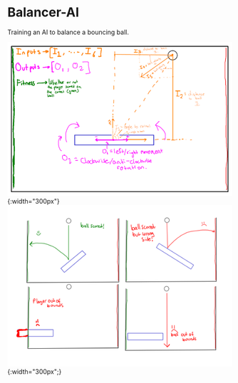 # Balancer-AI
 Training an AI to balance a bouncing ball.

![game idea](game.png){:width="300px"}
![death](Plan.png){:width="300px";}